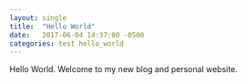 ```yaml
---
layout: single
title:  "Hello World"
date:   2017-06-04 14:37:00 -0500
categories: test hello_world
---
```

Hello World. Welcome to my new blog and personal website.

